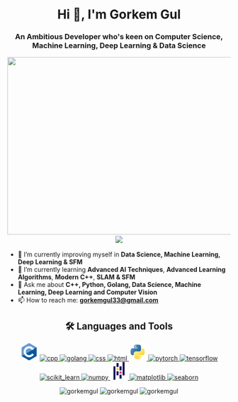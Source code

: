 <h1 align="center">Hi 👋, I'm Gorkem Gul</h1>
<h3 align="center">An Ambitious Developer who's keen on Computer Science, Machine Learning, Deep Learning & Data Science</h3>
<p align="center">
  <img src="https://github.com/abhisheknaiidu/abhisheknaiidu/blob/master/code.gif?raw=true" width="700" height="400" /><br>
  <!--<img src="https://number8.com/wp-content/uploads/2021/01/2021-software-development-salary-trends.png" width="800" height="400">-->
  <a href="https://visitcount.itsvg.in">
      <img src="https://visitcount.itsvg.in/api?id=gorkemgul&label=Profile%20Views&color=12&icon=6&pretty=true" />
</a>
</p>

- 🔭 I’m currently improving myself in **Data Science, Machine Learning, Deep Learning & SFM**
- 🌱 I’m currently learning **Advanced AI Techniques**, **Advanced Learning Algorithms**, **Modern C++**, **SLAM & SFM**
- 💬 Ask me about **C++, Python, Golang, Data Science, Machine Learning, Deep Learning and Computer Vision**
- 📫 How to reach me: **gorkemgul33@gmail.com**

<h2 align="center">🛠️ Languages and Tools</h2>
<p align="center" <a href="https://www.cprogramming.com/" target="_blank" rel="noreferrer"> 
<img src="https://raw.githubusercontent.com/devicons/devicon/master/icons/c/c-original.svg" alt="c" width="40" height="40" text-align: "center"/> </a> 
<a href="https://www.w3schools.com/cs/" target="_blank" rel="noreferrer"></a> 
<a href="http://www.cplusplus.org/" target="_blank" rel="noreferrer">
<img src="https://brandslogos.com/wp-content/uploads/images/large/c-logo.png" alt="cpp" width="35" height="40"/>
</a> <a href="https://go.dev/" target="_blank" rel="noreferrer"> 
<img src="https://seeklogo.com/images/G/go-logo-046185B647-seeklogo.com.png" alt="golang" width="30" height="40"/> </a>
</a> <a href="" target="_blank" rel="noreferrer"> 
<img src="https://www.freepnglogos.com/uploads/html5-logo-png/html5-logo-opencode-css-8.png" alt="css" width="30" height="45"/> </a>
</a> <a href="" target="_blank" rel="noreferrer"> 
<img src="https://upload.wikimedia.org/wikipedia/commons/3/38/HTML5_Badge.svg" alt="html" width="38" height="36"/> </a>
</a> <a href="https://www.python.org" target="_blank" rel="noreferrer"> 
<img src="https://raw.githubusercontent.com/devicons/devicon/master/icons/python/python-original.svg" alt="python" width="40" height="40"/> </a> 
<a href="https://pytorch.org/" target="_blank" rel="noreferrer">
<img src="https://www.vectorlogo.zone/logos/pytorch/pytorch-icon.svg" alt="pytorch" width="40" height="40"/> </a> 
<a href="https://www.tensorflow.org" target="_blank" rel="noreferrer"> 
<img src="https://www.vectorlogo.zone/logos/tensorflow/tensorflow-icon.svg" alt="tensorflow" width="40" height="40"/> </a> 
<a href="https://scikit-learn.org/" target="_blank" rel="noreferrer"> 
<img src="https://upload.wikimedia.org/wikipedia/commons/0/05/Scikit_learn_logo_small.svg" alt="scikit_learn" width="40" height="40"/> </a> 
<a href="https://numpy.org/" target="_blank" rel="noreferrer"> 
<img src="https://user-images.githubusercontent.com/67586773/105040771-43887300-5a88-11eb-9f01-bee100b9ef22.png" alt="numpy" width="45" height="45"/> </a> 
<a href="https://pandas.pydata.org/" target="_blank" rel="noreferrer"> 
<img src="https://raw.githubusercontent.com/devicons/devicon/2ae2a900d2f041da66e950e4d48052658d850630/icons/pandas/pandas-original.svg" alt="pandas" width="40" height="40"/>
<a href="https://matplotlib.org/" target="_blank" rel="noreferrer"> 
<img src="https://upload.wikimedia.org/wikipedia/commons/0/01/Created_with_Matplotlib-logo.svg" alt="matplotlib" width="40" height="40"/> </a> 
<a href="https://seaborn.pydata.org/" target="_blank" rel="noreferrer"> 
<img src="https://seaborn.pydata.org/_images/logo-mark-lightbg.svg" alt="seaborn" width="40" height="40"/> </a> 
<!--<a href="https://www.anaconda.com/" target="_blank" rel="noreferrer"> 
<img src="https://encrypted-tbn0.gstatic.com/images?q=tbn:ANd9GcRv90odFZigOXVqzpieh2RrNhDEB5VRrcZTGyLQ8gLs7fDNii-INElQiTdOe9IDPVq6TR4&usqp=CAU" alt="c" width="40" height="40"/></a></p>--><br>
<div align = "center">
<!--<img width="45%" src="https://github-readme-stats.vercel.app/api?username=gorkemgul&theme=radical&show_icons=true" alt="gorkemgul"/>-->
  <img width="44%" src="https://github-readme-stats.vercel.app/api?username=gorkemgul&theme=nightowl&show_icons=true" alt="gorkemgul"/>
  <img width ="47%" src="https://github-readme-streak-stats.herokuapp.com/?user=gorkemgul&theme=nightowl" alt="gorkemgul"/>
  <img width="35%" src="https://github-readme-stats.vercel.app/api/top-langs/?username=gorkemgul&layout=compact&theme=nightowl" alt="gorkemgul"/>
</div>
